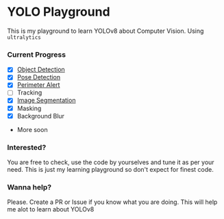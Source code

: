 # YOLO Playground
This is my playground to learn YOLOv8 about Computer Vision. Using `ultralytics`

### Current Progress
- [X] [Object Detection](https://github.com/Rahuletto/yolo/blob/main/object_detect.ipynb)
- [X] [Pose Detection](https://github.com/Rahuletto/yolo/blob/main/pose.ipynb)
- [X] [Perimeter Alert](https://github.com/Rahuletto/yolo/blob/main/perimeter.ipynb)
- [ ] Tracking
- [X] [Image Segmentation](https://github.com/Rahuletto/yolo/blob/main/segmentation.ipynb)
- [X] Masking
- [X] Background Blur
- More soon

### Interested?
You are free to check, use the code by yourselves and tune it as per your need. This is just my learning playground so don't expect for finest code.

### Wanna help?
Please. Create a PR or Issue if you know what you are doing. This will help me alot to learn about YOLOv8
